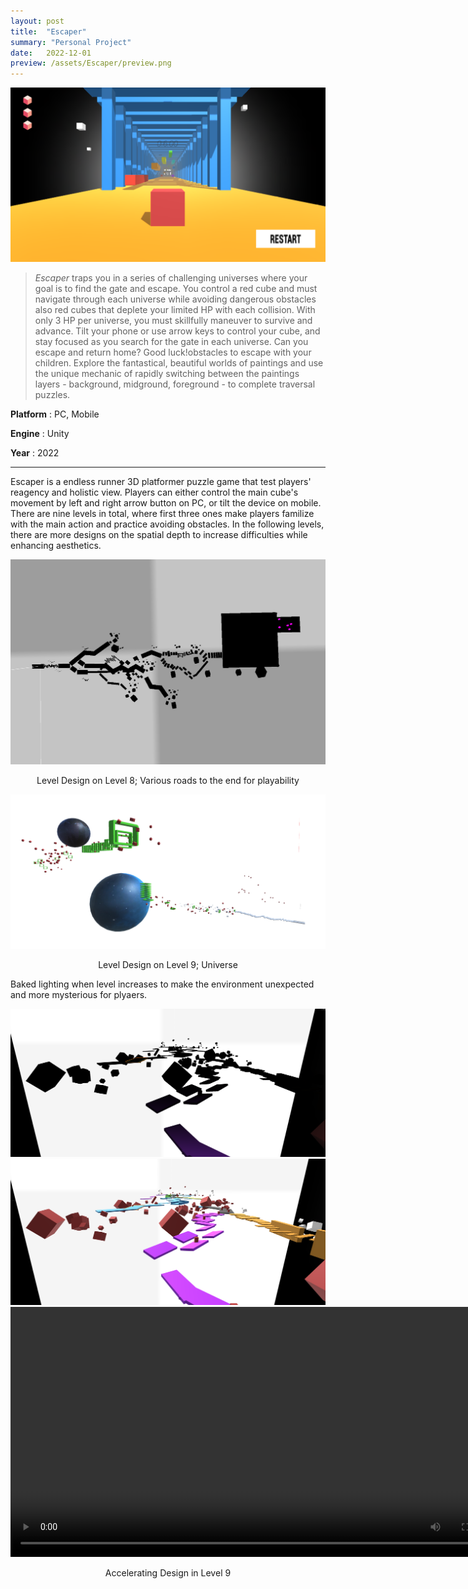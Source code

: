 ```yaml
---
layout: post
title:  "Escaper"
summary: "Personal Project"
date:   2022-12-01
preview: /assets/Escaper/preview.png
---
```


![Picture 1](/assets/Escaper/front.png)


> *Escaper* traps you in a series of challenging universes where your goal is to find the gate and escape. You control a red cube and must navigate through each universe while avoiding dangerous obstacles also red cubes that deplete your limited HP with each collision. With only 3 HP per universe, you must skillfully maneuver to survive and advance. Tilt your phone or use arrow keys to control your cube, and stay focused as you search for the gate in each universe. Can you escape and return home? Good luck!obstacles to escape with your children. Explore the fantastical, beautiful worlds of paintings and use the unique mechanic of rapidly switching between the paintings layers - background, midground, foreground - to complete traversal puzzles.

**Platform** : PC, Mobile

**Engine** : Unity

**Year** : 2022

<hr>

Escaper is a endless runner 3D platformer puzzle game that test players' reagency and holistic view. Players can either control the main cube's movement by left and right arrow button on PC, or tilt the device on mobile. There are nine levels in total, where first three ones make players familize with the main action and practice avoiding obstacles. In the following levels, there are more designs on the spatial depth to increase difficulties while enhancing aesthetics. 

<div style="text-align: center;">
         <img width="800" src="/assets/Escaper/design1.png">
</div>

<p style="text-align: center;">
    Level Design on Level 8; Various roads to the end for playability
</p>

<div style="text-align: center;">
         <img width="800" src="/assets/Escaper/design2.png">
</div>

<p style="text-align: center;">
    Level Design on Level 9; Universe
</p>

Baked lighting when level increases to make the environment unexpected and more mysterious for plyaers. 

<div class="imgcontainer">
    <img src="/assets/Escaper/shadow1.png" alt="Before Baking">
    <img src="/assets/Escaper/shadow2.png" alt="After Baking">
</div>

<video width="800" autoplay>
  <source src="/assets/Escaper/GetForceUp.mp4" type="video/mp4">
</video>

<p style="text-align: center;">
    Accelerating Design in Level 9
</p>